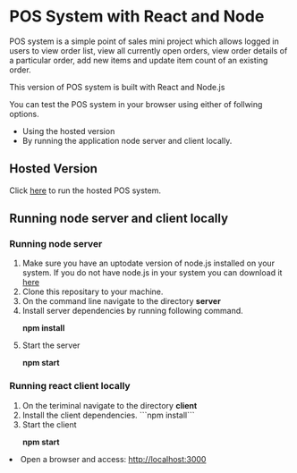<h1>POS System with React and Node</h1>

<p>POS system is a simple point of sales mini project which allows logged in users to view order list, view all currently open orders, view order details of a particular order, add new items and update item count of an existing order.</p>

<p>This version of POS system is built with React and Node.js</p>

<p>You can test the POS system in your browser using either of follwing options.</p>
	<ul>
		<li>Using the hosted version</li>
		<li>By running the application node server and client locally.</li>
	</ul>

<h2> Hosted Version </h2>

<p> Click <a href="http://104.196.203.107:3000">here</a> to run the hosted POS system.

<h2> Running node server and client locally</h2>

<h3> Running node server</h3>
<ol>
<li>Make sure you have an uptodate version of node.js installed on your system. If you do not have node.js in your system you can download it <a href="https://nodejs.org/en/">here</a></li>

<li> Clone this repositary to your machine.</li>

<li> On the command line navigate to the directory <b>server</b></li>

<li>Install server dependencies by running following command.</li>
 <p><b>npm install</b></p>


<li> Start the server</li>
<p><b>npm start</b></p>

</ol>

<h3> Running react client locally</h3>
<ol>
<li>On the teriminal navigate to the directory <b>client</b></li>

<li>
Install the client dependencies.
 ```npm install```
</li>





<li>Start the client</li>
    <p><b>npm start</b></p>

</ol>
<li> Open a browser and access: <a href="http://localhost:3000">http://localhost:3000 </a></li>


 	
	






 
